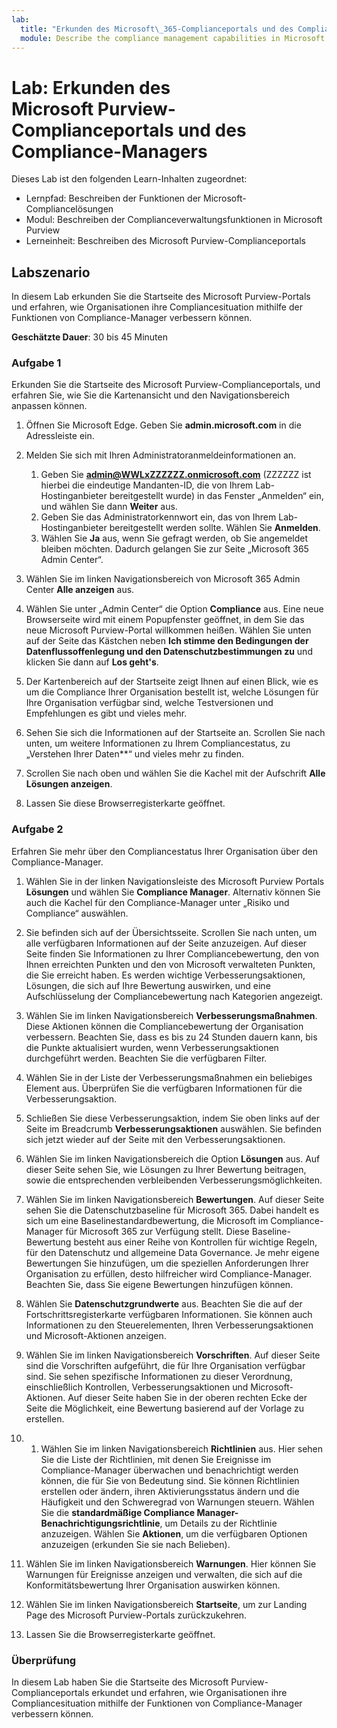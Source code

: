 ```yaml
---
lab:
  title: "Erkunden des Microsoft\_365-Complianceportals und des Compliance-Managers"
  module: Describe the compliance management capabilities in Microsoft Purview
---
```


# Lab: Erkunden des Microsoft Purview-Complianceportals und des Compliance-Managers

Dieses Lab ist den folgenden Learn-Inhalten zugeordnet:

- Lernpfad: Beschreiben der Funktionen der Microsoft-Compliancelösungen
- Modul: Beschreiben der Complianceverwaltungsfunktionen in Microsoft Purview
- Lerneinheit: Beschreiben des Microsoft Purview-Complianceportals

## Labszenario

In diesem Lab erkunden Sie die Startseite des Microsoft Purview-Portals und erfahren, wie Organisationen ihre Compliancesituation mithilfe der Funktionen von Compliance-Manager verbessern können.

**Geschätzte Dauer**: 30 bis 45 Minuten

### Aufgabe 1

Erkunden Sie die Startseite des Microsoft Purview-Complianceportals, und erfahren Sie, wie Sie die Kartenansicht und den Navigationsbereich anpassen können.

1. Öffnen Sie Microsoft Edge. Geben Sie **admin.microsoft.com** in die Adressleiste ein.
1. Melden Sie sich mit Ihren Administratoranmeldeinformationen an.
    1. Geben Sie **admin@WWLxZZZZZZ.onmicrosoft.com** (ZZZZZZ ist hierbei die eindeutige Mandanten-ID, die von Ihrem Lab-Hostinganbieter bereitgestellt wurde) in das Fenster „Anmelden“ ein, und wählen Sie dann **Weiter** aus.
    1. Geben Sie das Administratorkennwort ein, das von Ihrem Lab-Hostinganbieter bereitgestellt werden sollte. Wählen Sie **Anmelden**.
    1. Wählen Sie **Ja** aus, wenn Sie gefragt werden, ob Sie angemeldet bleiben möchten. Dadurch gelangen Sie zur Seite „Microsoft 365 Admin Center“.

1. Wählen Sie im linken Navigationsbereich von Microsoft 365 Admin Center **Alle anzeigen** aus.

1. Wählen Sie unter „Admin Center“ die Option **Compliance** aus.  Eine neue Browserseite wird mit einem Popupfenster geöffnet, in dem Sie das neue Microsoft Purview-Portal willkommen heißen. Wählen Sie unten auf der Seite das Kästchen neben **Ich stimme den Bedingungen der Datenflussoffenlegung und den Datenschutzbestimmungen zu** und klicken Sie dann auf **Los geht's**.

1. Der Kartenbereich auf der Startseite zeigt Ihnen auf einen Blick, wie es um die Compliance Ihrer Organisation bestellt ist, welche Lösungen für Ihre Organisation verfügbar sind, welche Testversionen und Empfehlungen es gibt und vieles mehr.

1. Sehen Sie sich die Informationen auf der Startseite an.  Scrollen Sie nach unten, um weitere Informationen zu Ihrem Compliancestatus, zu „Verstehen Ihrer Daten**“ und vieles mehr zu finden.

1. Scrollen Sie nach oben und wählen Sie die Kachel mit der Aufschrift **Alle Lösungen anzeigen**.

1. Lassen Sie diese Browserregisterkarte geöffnet.

### Aufgabe 2

Erfahren Sie mehr über den Compliancestatus Ihrer Organisation über den Compliance-Manager.

1. Wählen Sie in der linken Navigationsleiste des Microsoft Purview Portals **Lösungen** und wählen Sie **Compliance Manager**.  Alternativ können Sie auch die Kachel für den Compliance-Manager unter „Risiko und Compliance“ auswählen.

1. Sie befinden sich auf der Übersichtsseite. Scrollen Sie nach unten, um alle verfügbaren Informationen auf der Seite anzuzeigen.  Auf dieser Seite finden Sie Informationen zu Ihrer Compliancebewertung, den von Ihnen erreichten Punkten und den von Microsoft verwalteten Punkten, die Sie erreicht haben.   Es werden wichtige Verbesserungsaktionen, Lösungen, die sich auf Ihre Bewertung auswirken, und eine Aufschlüsselung der Compliancebewertung nach Kategorien angezeigt.

1. Wählen Sie im linken Navigationsbereich **Verbesserungsmaßnahmen**.  Diese Aktionen können die Compliancebewertung der Organisation verbessern. Beachten Sie, dass es bis zu 24 Stunden dauern kann, bis die Punkte aktualisiert wurden, wenn Verbesserungsaktionen durchgeführt werden.  Beachten Sie die verfügbaren Filter.

1. Wählen Sie in der Liste der Verbesserungsmaßnahmen ein beliebiges Element aus.  Überprüfen Sie die verfügbaren Informationen für die Verbesserungsaktion.

1. Schließen Sie diese Verbesserungsaktion, indem Sie oben links auf der Seite im Breadcrumb **Verbesserungsaktionen** auswählen.  Sie befinden sich jetzt wieder auf der Seite mit den Verbesserungsaktionen.

1. Wählen Sie im linken Navigationsbereich die Option **Lösungen** aus. Auf dieser Seite sehen Sie, wie Lösungen zu Ihrer Bewertung beitragen, sowie die entsprechenden verbleibenden Verbesserungsmöglichkeiten.

1. Wählen Sie im linken Navigationsbereich **Bewertungen**. Auf dieser Seite sehen Sie die Datenschutzbaseline für Microsoft 365.  Dabei handelt es sich um eine Baselinestandardbewertung, die Microsoft im Compliance-Manager für Microsoft 365 zur Verfügung stellt.  Diese Baseline-Bewertung besteht aus einer Reihe von Kontrollen für wichtige Regeln, für den Datenschutz und allgemeine Data Governance. Je mehr eigene Bewertungen Sie hinzufügen, um die speziellen Anforderungen Ihrer Organisation zu erfüllen, desto hilfreicher wird Compliance-Manager.  Beachten Sie, dass Sie eigene Bewertungen hinzufügen können.

1. Wählen Sie **Datenschutzgrundwerte** aus.  Beachten Sie die auf der Fortschrittsregisterkarte verfügbaren Informationen. Sie können auch Informationen zu den Steuerelementen, Ihren Verbesserungsaktionen und Microsoft-Aktionen anzeigen.  

1. Wählen Sie im linken Navigationsbereich **Vorschriften**.  Auf dieser Seite sind die Vorschriften aufgeführt, die für Ihre Organisation verfügbar sind. Sie sehen spezifische Informationen zu dieser Verordnung, einschließlich Kontrollen, Verbesserungsaktionen und Microsoft-Aktionen. Auf dieser Seite haben Sie in der oberen rechten Ecke der Seite die Möglichkeit, eine Bewertung basierend auf der Vorlage zu erstellen.

1. 1. Wählen Sie im linken Navigationsbereich **Richtlinien** aus. Hier sehen Sie die Liste der Richtlinien, mit denen Sie Ereignisse im Compliance-Manager überwachen und benachrichtigt werden können, die für Sie von Bedeutung sind. Sie können Richtlinien erstellen oder ändern, ihren Aktivierungsstatus ändern und die Häufigkeit und den Schweregrad von Warnungen steuern. Wählen Sie die **standardmäßige Compliance Manager-Benachrichtigungsrichtlinie**, um Details zu der Richtlinie anzuzeigen.  Wählen Sie **Aktionen**, um die verfügbaren Optionen anzuzeigen (erkunden Sie sie nach Belieben).

1. Wählen Sie im linken Navigationsbereich **Warnungen**.   Hier können Sie Warnungen für Ereignisse anzeigen und verwalten, die sich auf die Konformitätsbewertung Ihrer Organisation auswirken können. 

1. Wählen Sie im linken Navigationsbereich **Startseite**, um zur Landing Page des Microsoft Purview-Portals zurückzukehren.

1. Lassen Sie die Browserregisterkarte geöffnet.

### Überprüfung

In diesem Lab haben Sie die Startseite des Microsoft Purview-Complianceportals erkundet und erfahren, wie Organisationen ihre Compliancesituation mithilfe der Funktionen von Compliance-Manager verbessern können.
